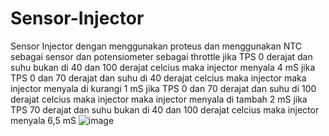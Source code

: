# Sensor-Injector
Sensor Injector dengan menggunakan proteus dan menggunakan NTC sebagai sensor dan potensiometer sebagai throttle
jika TPS 0 derajat dan suhu bukan di 40 dan 100 derajat celcius maka injector menyala 4 mS
jika TPS 0 dan 70 derajat dan suhu di 40 derajat celcius maka injector maka injector menyala di kurangi 1 mS
jika TPS 0 dan 70 derajat dan suhu di 100 derajat celcius maka injector maka injector menyala di tambah 2 mS
jika TPS 70 derajat dan suhu bukan di 40 dan 100 derajat celcius maka injector menyala 6,5 mS
![image](https://user-images.githubusercontent.com/124345005/236610904-fd5962eb-8105-42d7-ba1d-9cb660781fc4.png)
